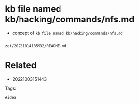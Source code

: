 # kb file named kb/hacking/commands/nfs.md

- concept of `kb file named kb/hacking/commands/nfs.md`

```
```

` zet/20221014185932/README.md `

# Related

- 20221003151443

Tags:

    #idea
